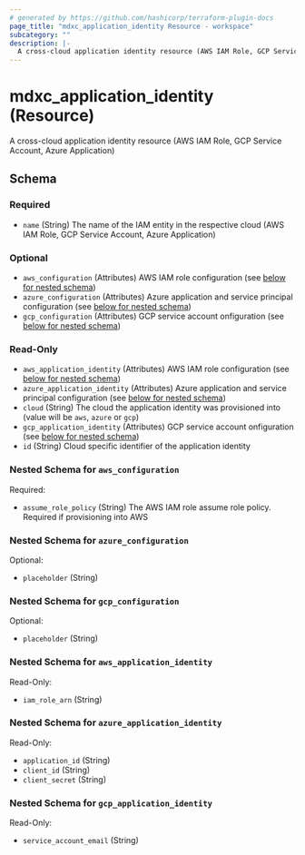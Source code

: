 ```yaml
---
# generated by https://github.com/hashicorp/terraform-plugin-docs
page_title: "mdxc_application_identity Resource - workspace"
subcategory: ""
description: |-
  A cross-cloud application identity resource (AWS IAM Role, GCP Service Account, Azure Application)
---
```


# mdxc_application_identity (Resource)

A cross-cloud application identity resource (AWS IAM Role, GCP Service Account, Azure Application)



<!-- schema generated by tfplugindocs -->
## Schema

### Required

- `name` (String) The name of the IAM entity in the respective cloud (AWS IAM Role, GCP Service Account, Azure Application)

### Optional

- `aws_configuration` (Attributes) AWS IAM role configuration (see [below for nested schema](#nestedatt--aws_configuration))
- `azure_configuration` (Attributes) Azure application and service principal configuration (see [below for nested schema](#nestedatt--azure_configuration))
- `gcp_configuration` (Attributes) GCP service account onfiguration (see [below for nested schema](#nestedatt--gcp_configuration))

### Read-Only

- `aws_application_identity` (Attributes) AWS IAM role configuration (see [below for nested schema](#nestedatt--aws_application_identity))
- `azure_application_identity` (Attributes) Azure application and service principal configuration (see [below for nested schema](#nestedatt--azure_application_identity))
- `cloud` (String) The cloud the application identity was provisioned into (value will be `aws`, `azure` or `gcp`)
- `gcp_application_identity` (Attributes) GCP service account onfiguration (see [below for nested schema](#nestedatt--gcp_application_identity))
- `id` (String) Cloud specific identifier of the application identity

<a id="nestedatt--aws_configuration"></a>
### Nested Schema for `aws_configuration`

Required:

- `assume_role_policy` (String) The AWS IAM role assume role policy. Required if provisioning into AWS


<a id="nestedatt--azure_configuration"></a>
### Nested Schema for `azure_configuration`

Optional:

- `placeholder` (String)


<a id="nestedatt--gcp_configuration"></a>
### Nested Schema for `gcp_configuration`

Optional:

- `placeholder` (String)


<a id="nestedatt--aws_application_identity"></a>
### Nested Schema for `aws_application_identity`

Read-Only:

- `iam_role_arn` (String)


<a id="nestedatt--azure_application_identity"></a>
### Nested Schema for `azure_application_identity`

Read-Only:

- `application_id` (String)
- `client_id` (String)
- `client_secret` (String)


<a id="nestedatt--gcp_application_identity"></a>
### Nested Schema for `gcp_application_identity`

Read-Only:

- `service_account_email` (String)
